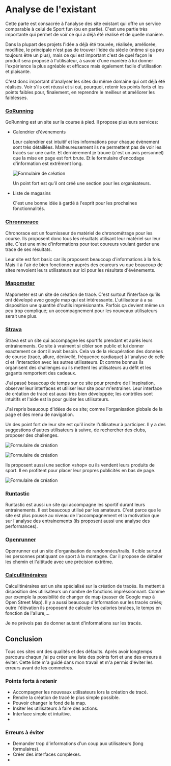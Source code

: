 # Analyse de l'existant

Cette parte est consacrée à l'analyse des site existant qui offre un service comparable à celui de Sport fun (ou en partie). C'est une partie très importante qui permet de voir ce qui a déjà été réalisé et de quelle manière.

Dans la plupart des projets l'idée a déjà été trouvée, réalisée, améliorée, modifiée, le principale n'est pas de trouver l'idée du siècle (même si ça peu toujours être un plus), mais ce qui est important c'est de quel façon le produit sera proposé à l'utilisateur, à savoir d'une manière à lui donner l'expérience la plus agréable et efficace mais également facile d'utilisation et plaisante.

C'est donc important d'analyser les sites du même domaine qui ont déjà été réalisés. Voir s'ils ont réussi et si oui, pourquoi, retenir les points forts et les points faibles pour, finalement, en reprendre le meilleur et améliorer les faiblesses.

### [GoRunning](http://www.gorunning.be/index_fr.php)

GoRunning est un site sur la course à pied. Il propose plusieurs services:

-	Calendrier d'évènements
	
	Leur calendrier est intuitif et les informations pour chaque évènement sont très détaillées. Malheureusement ils ne permettent pas de voir les tracés sur une carte. Et dernièrement je trouve (c'est un avis personnel) que la mise en page est fort brute. Et le formulaire d'encodage d'information est extrêment long.
	
	![Formulaire de création](img/5_1.png)
	
	Un point fort est qu'il ont créé une section pour les organisateurs.
	
-	Liste de magasins

	C'est une bonne idée à gardé à l'esprit pour les prochaines fonctionnalités.


### [Chronnorace](http://www.chronorace.be/web2/default.aspx)

Chronorace est un fournisseur de matériel de chronométrage pour les course. Ils proposent donc tous les résultats utilisant leur matériel sur leur site. C'est une mine d'informations pour tout coureurs voulant garder une trace de ses résultats.

Leur site est fort basic car ils proposent beaucoup d'informations à la fois. Mais il à l'air de bien fonctionner auprès des coureurs vu que beaucoup de sites renvoient leurs utilisateurs sur ici pour les résultats d'évènements.

### [Mapometer](gb.mapometer.com)

Mapometer est un site de création de tracé. C'est surtout l'interface qu'ils ont dévelopé avec google map qui est intéressante. L'utilisateur à a sa  disposition une quantité d'outils imprésionante. Parfois ça devient même un peu trop compliqué; un accompagnement pour les nouveaux utilisateurs serait une plus.

### [Strava](www.strava.com)

Strava est un site qui accompagne les sportifs prendant et après leurs entrainements. Ce site à vraiment si cibler son public et lui donner exactement ce dont il avait besoin. Cela va de la récupération des données de course (tracé, allure, dénivellé, fréquence cardiaque) à l'analyse de celle ci et l'interaction avec les autres utilisateurs. Et comme bonnus ils organisent des challenges ou ils mettent les utilisateurs au défit et les gagants remportent des cadeaux.

J'ai passé beaucoup de temps sur ce site pour prendre de l'inspiration, observer leur interfaces et utiliser leur site pour m'entrainer. Leur interface de création de tracé est aussi très bien développée; les contrôles sont intuitifs et l'aide est la pour guider les utilisateurs.

J'ai repris beaucoup d'idées de ce site; comme l'organisation globale de la page et des menu de navigation. 

Un des point fort de leur site est qu'il insite l'utilisateur à participer. Il y a des suggestions d'autres utilisateurs à suivre, de rechercher des clubs, proposer des challenges.

![Formulaire de création](img/5_2.png)

![Formulaire de création](img/5_3.png)

Ils proposent aussi une section «shop» ou ils vendent leurs produits de sport. Il en profitent pour placer leur propres publicités en bas de page.

![Formulaire de création](img/5_4.png)

### [Runtastic](www.runtastic.com)

Runtastic est aussi un site qui accompagne les sportif durant leurs entrainements. Il est beaucoup utilisé par les amateurs. C'est parce que le site est plus poussé au niveau de l'accompagnement et la motivation que sur l'analyse des entrainements (ils proposent aussi une analyse des performances).

### [Openrunner](www.openrunner.com)

Openrunner est un site d'organisation de randonnées/trails. Il cible surtout les personnes pratiquant ce sport à la montagne. Car il propose de détailer les chemin et l'altitude avec une précision extrême. 

### [CalculItinéraires](www.calculitineraires.fr)

CalculItinéraires est un site spécialisé sur la création de tracés. Ils mettent à disposition des utilisateurs un nombre de fonctions impréssionnant. Comme par exemple la possibilité de changer de map (passer de Google map à Open Street Map). Il y a aussi beaucoup d'information sur les tracés créés; outre l'élévation ils proposent de calculer les calories brulées, le temps en fonction de l'allure,… 

Je ne prévois pas de donner autant d'informations sur les tracés.

## Conclusion

Tous ces sites ont des qualités et des défaults. Après avoir longtemps parcouru chaqun j'ai pu créer une liste des points fort et une des erreurs à éviter. Cette liste m'a guidé dans mon travail et m'a permis d'éviter les erreurs avant de les commetres. 

### Points forts à retenir

-	Accompagner les nouveaux utilisateurs lors la création de tracé.
-	Rendre la création de tracé le plus simple possible.
-	Pouvoir changer le fond de la map.
-	Insiter les utilisateurs à faire des actions.
-	Interface simple et intuitive.
-	

### Erreurs à éviter

-	Demander trop d'informations d'un coup aux utilisateurs (long formulaires).
-	Créer des interfaces complexes.
-	